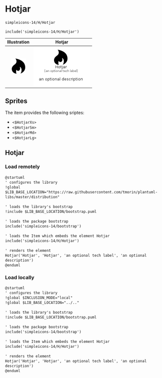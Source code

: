 # Hotjar


```text
simpleicons-14/H/Hotjar
```

```text
include('simpleicons-14/H/Hotjar')
```



| Illustration | Hotjar |
| :---: | :---: |
| ![illustration for Illustration](../../simpleicons-14/H/Hotjar.png) | ![illustration for Hotjar](../../simpleicons-14/H/Hotjar.Local.png) |



## Sprites
The item provides the following sriptes:

- `<$HotjarXs>`
- `<$HotjarSm>`
- `<$HotjarMd>`
- `<$HotjarLg>`





## Hotjar

### Load remotely
```plantuml
@startuml
' configures the library
!global $LIB_BASE_LOCATION="https://raw.githubusercontent.com/tmorin/plantuml-libs/master/distribution"

' loads the library's bootstrap
!include $LIB_BASE_LOCATION/bootstrap.puml

' loads the package bootstrap
include('simpleicons-14/bootstrap')

' loads the Item which embeds the element Hotjar
include('simpleicons-14/H/Hotjar')

' renders the element
Hotjar('Hotjar', 'Hotjar', 'an optional tech label', 'an optional description')
@enduml
```

### Load locally
```plantuml
@startuml
' configures the library
!global $INCLUSION_MODE="local"
!global $LIB_BASE_LOCATION="../.."

' loads the library's bootstrap
!include $LIB_BASE_LOCATION/bootstrap.puml

' loads the package bootstrap
include('simpleicons-14/bootstrap')

' loads the Item which embeds the element Hotjar
include('simpleicons-14/H/Hotjar')

' renders the element
Hotjar('Hotjar', 'Hotjar', 'an optional tech label', 'an optional description')
@enduml
```

